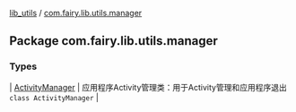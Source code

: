 [lib_utils](../index.md) / [com.fairy.lib.utils.manager](./index.md)

## Package com.fairy.lib.utils.manager

### Types

| [ActivityManager](-activity-manager/index.md) | 应用程序Activity管理类：用于Activity管理和应用程序退出`class ActivityManager` |

